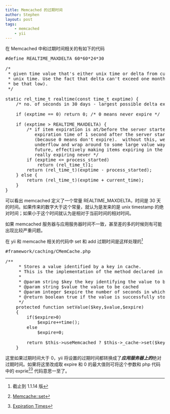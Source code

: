 ```yaml
---
title: Memcached 的过期时间
author: Stephen
layout: post
tags:
    - memcached
    - yii
---
```

在 Memcached 中和过期时间相关的有如下的代码
<pre>
#define REALTIME_MAXDELTA 60*60*24*30

/*
 * given time value that's either unix time or delta from current unix time, return
 * unix time. Use the fact that delta can't exceed one month (and real time value can't
 * be that low).
 */

static rel_time_t realtime(const time_t exptime) {
    /* no. of seconds in 30 days - largest possible delta exptime */
 
    if (exptime == 0) return 0; /* 0 means never expire */
 
    if (exptime > REALTIME_MAXDELTA) {
        /* if item expiration is at/before the server started, give it an
           expiration time of 1 second after the server started.
           (because 0 means don't expire).  without this, we'd
           underflow and wrap around to some large value way in the
           future, effectively making items expiring in the past
           really expiring never */
        if (exptime <= process_started)
            return (rel_time_t)1;
        return (rel_time_t)(exptime - process_started);
    } else {
        return (rel_time_t)(exptime + current_time);
    }
}
</pre>
<!--more-->

可以看出 memcached 定义了一个常量 REALTIME_MAXDELTA，时间是 30 天的时间。如果传来的数字大于这个常量，就认为是发来的是 unix timestamp 的绝对时间；如果小于这个时间就认为是相对于当前时间的相对时间。

如果 memcached 服务器与应用服务器时间不一致，甚至差的多的时候则有可能出现比较严重问题。

在 yii 和 memcache 相关的代码中 set 和 add 过期时间是这样处理的[^ft3]

[^ft3]: 截止到 1.1.14 版

<pre>
#framework/caching/CMemCache.php

/**
     * Stores a value identified by a key in cache.
     * This is the implementation of the method declared in the parent class.
     *
     * @param string $key the key identifying the value to be cached
     * @param string $value the value to be cached
     * @param integer $expire the number of seconds in which the cached value will expire. 0 means never expire.
     * @return boolean true if the value is successfully stored into cache, false otherwise
     */
    protected function setValue($key,$value,$expire)
    {
        if($expire>0)
            $expire+=time();
        else
            $expire=0;

        return $this->useMemcached ? $this->_cache->set($key,$value,$expire) : $this->_cache->set($key,$value,0,$expire);
    }
</pre>

这里如果过期时间大于 0，yii 将设置的过期时间都转换成了***应用服务器上的***绝对过期时间。如果将这里改成取 expire 和 0 的最大值则可将这个参数和 php 代码中的 exprie[^ft][^ft2] 代码意思一至了。

[^ft]: [Memcache::set](http://www.php.net/manual/en/memcache.set.php)
[^ft2]: [Expiration Times](http://www.php.net/manual/en/memcached.expiration.php)

